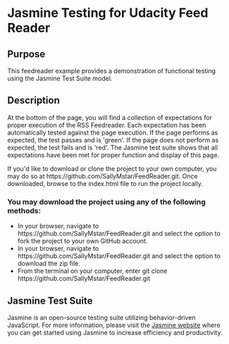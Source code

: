 <h1>Jasmine Testing for Udacity Feed Reader</h2>

<h2>Purpose</h2>
<p>This feedreader example provides a demonstration of functional testing using the Jasmine Test Suite model.</p>

<h2>Description</h2>
<p>At the bottom of the page, you will find a collection of expectations for proper execution of the RSS Feedreader.  Each expectation has been automatically tested against the page execution.  If the page performs as expected, the test passes and is 'green'.  If the page does not perform as expected, the test fails and is 'red'.  The Jasmine test suite shows that all expectations have been met for proper function and display of this page.</p>
<p>If you'd like to download or clone the project to your own computer, you may do so at https://github.com/SallyMstar/FeedReader.git.  Once downloaded, browse to the index.html file to run the project locally.
<h3>You may download the project using any of the following methods:</h3>
	<ul>
		<li>In your browser, navigate to https://github.com/SallyMstar/FeedReader.git and select the option to fork the project to your own GitHub account.</li>
		<li>In your browser, navigate to https://github.com/SallyMstar/FeedReader.git and select the option to download the zip file.</li>
		<li>From the terminal on your computer, enter 
			git clone https://github.com/SallyMstar/FeedReader.git
		</li>
	</ul>

<h2>Jasmine Test Suite</h2>
<p>Jasmine is an open-source testing suite utilizing behavior-driven JavaScript.  For more information, please visit the <a href="https://jasmine.github.io/">Jasmine website</a> where you can get started using Jasmine to increase efficiency and productivity.</p>